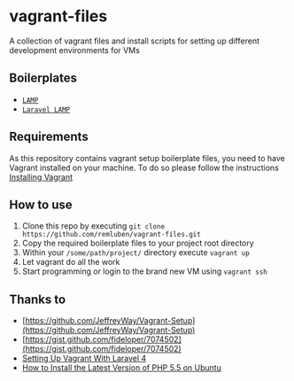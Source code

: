 # vagrant-files

A collection of vagrant files and install scripts for setting up different development environments for VMs

## Boilerplates

- [`LAMP`](./boilerplates/lamp)
- [`Laravel LAMP`](./boilerplates/lamp-laravel)

## Requirements

As this repository contains vagrant setup boilerplate files, you need to have Vagrant installed on your machine. To do so please follow the instructions [Installing Vagrant](http://docs.vagrantup.com/v2/installation/)

## How to use

1. Clone this repo by executing `git clone https://github.com/remluben/vagrant-files.git`
2. Copy the required boilerplate files to your project root directory
3. Within your `/some/path/project/` directory execute `vagrant up`
4. Let vagrant do all the work
5. Start programming or login to the brand new VM using `vagrant ssh`

## Thanks to

- [https://github.com/JeffreyWay/Vagrant-Setup](https://github.com/JeffreyWay/Vagrant-Setup)
- [https://gist.github.com/fideloper/7074502](https://gist.github.com/fideloper/7074502)
- [Setting Up Vagrant With Laravel 4](http://culttt.com/2013/06/17/setting-up-vagrant-with-laravel-4/)
- [How to Install the Latest Version of PHP 5.5 on Ubuntu](http://www.dev-metal.com/how-to-setup-latest-version-of-php-5-5-on-ubuntu-12-04-lts/)
